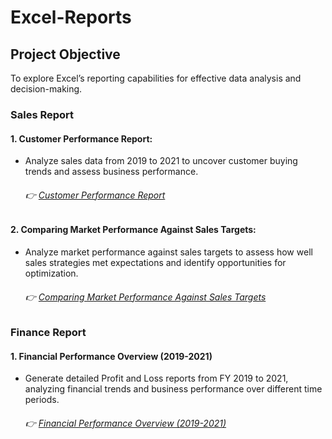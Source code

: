 # Excel-Reports

## Project Objective
To explore Excel’s reporting capabilities for effective data analysis and decision-making.

### Sales Report
#### 1. Customer Performance Report:

  - Analyze sales data from 2019 to 2021 to uncover customer buying trends and assess business performance.
       ###### 👉  [Customer Performance Report](https://github.com/nishant-s-anlst/Excel-Reports/blob/main/AtliQ%20Customer%20Performance%20Report.pdf)
    
#### 2. Comparing Market Performance Against Sales Targets:

  - Analyze market performance against sales targets to assess how well sales strategies met expectations and identify opportunities for optimization.
      ###### 👉  [Comparing Market Performance Against Sales Targets](https://github.com/nishant-s-anlst/Excel-Reports/blob/main/AtliQ%20Market%20Performance%20Report.pdf)

 ### Finance Report   
 #### 1. Financial Performance Overview (2019-2021)
 
 - Generate detailed Profit and Loss reports from FY 2019 to 2021, analyzing financial trends and business performance over different time periods.
     ###### 👉  [Financial Performance Overview (2019-2021)](https://github.com/nishant-s-anlst/Excel-Reports/blob/main/AtliQ%20P%26L%20Statement%20By%20Fiscal%20Months.pdf)
   

